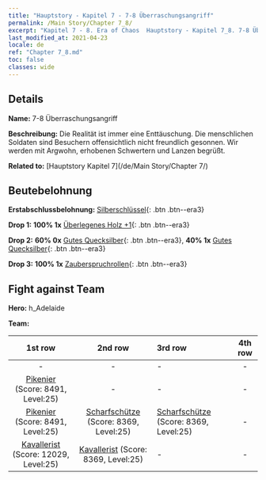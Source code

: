 ```yaml
---
title: "Hauptstory - Kapitel 7 - 7-8 Überraschungsangriff"
permalink: /Main Story/Chapter 7_8/
excerpt: "Kapitel 7 - 8. Era of Chaos  Hauptstory - Kapitel 7_8. 7-8 Überraschungsangriff"
last_modified_at: 2021-04-23
locale: de
ref: "Chapter 7_8.md"
toc: false
classes: wide
---
```


## Details

 **Name:** 7-8 Überraschungsangriff

 **Beschreibung:** Die Realität ist immer eine Enttäuschung. Die menschlichen Soldaten sind Besuchern offensichtlich nicht freundlich gesonnen. Wir werden mit Argwohn, erhobenen Schwertern und Lanzen begrüßt.

 **Related to:** [Hauptstory Kapitel 7](/de/Main Story/Chapter 7/)

## Beutebelohnung

 **Erstabschlussbelohnung:** [Silberschlüssel](/ItemsDE/con_693/){: .btn .btn--era3}

 **Drop 1:** **100% 1x** [Überlegenes Holz +1](/ItemsDE/mat_20/){: .btn .btn--era3}

 **Drop 2:** **60% 0x** [Gutes Quecksilber](/ItemsDE/mat_14/){: .btn .btn--era3}, **40% 1x** [Gutes Quecksilber](/ItemsDE/mat_14/){: .btn .btn--era3}

 **Drop 3:** **100% 1x** [Zauberspruchrollen](/ItemsDE/con_694/){: .btn .btn--era3}


## Fight against Team
 **Hero:** h_Adelaide

 **Team:**


  | 1st row | 2nd row | 3rd row | 4th row |
  |:----:|:----:|:----|:----:|
  | - | - | - | - |
  | [Pikenier](/de/units/Pikeman/) (Score: 8491, Level:25)  | - | - | - |
  | [Pikenier](/de/units/Pikeman/) (Score: 8491, Level:25)  | [Scharfschütze](/de/units/Marksman/) (Score: 8369, Level:25)  | [Scharfschütze](/de/units/Marksman/) (Score: 8369, Level:25)  | - |
  | [Kavallerist](/de/units/Cavalier/) (Score: 12029, Level:25)  | [Kavallerist](/de/units/Cavalier/) (Score: 8369, Level:25)  | - | - |


